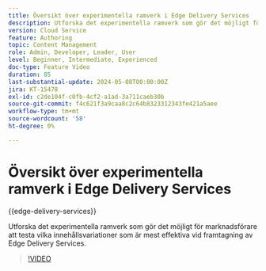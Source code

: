 ```yaml
---
title: Översikt över experimentella ramverk i Edge Delivery Services
description: Utforska det experimentella ramverk som gör det möjligt för marknadsförare att testa vilka innehållsvariationer som är mest effektiva vid framtagning av Edge Delivery Services.
version: Cloud Service
feature: Authoring
topic: Content Management
role: Admin, Developer, Leader, User
level: Beginner, Intermediate, Experienced
doc-type: Feature Video
duration: 85
last-substantial-update: 2024-05-08T00:00:00Z
jira: KT-15478
exl-id: c2de104f-c0fb-4cf2-a1ad-3a711caeb30b
source-git-commit: f4c621f3a9caa8c2c64b8323312343fe421a5aee
workflow-type: tm+mt
source-wordcount: '58'
ht-degree: 0%

---
```


# Översikt över experimentella ramverk i Edge Delivery Services

{{edge-delivery-services}}

Utforska det experimentella ramverk som gör det möjligt för marknadsförare att testa vilka innehållsvariationer som är mest effektiva vid framtagning av Edge Delivery Services.

>[!VIDEO](https://video.tv.adobe.com/v/3429061/?learn=on)

